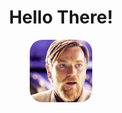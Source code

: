 <h1 align=center>Hello There!</h1>
<p align=center><img style="border-radius:20px" src="hello-there.gif" width=100 /></p>
